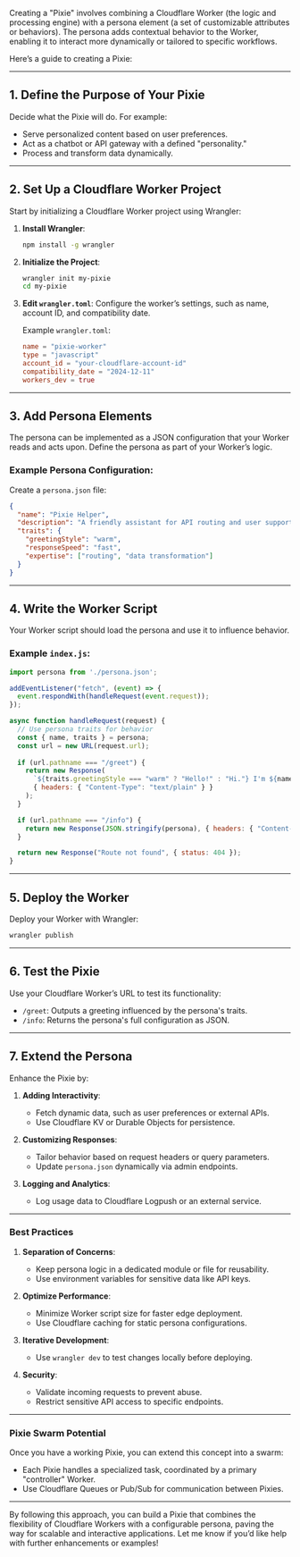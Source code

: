 Creating a "Pixie" involves combining a Cloudflare Worker (the logic and processing engine) with a persona element (a set of customizable attributes or behaviors). The persona adds contextual behavior to the Worker, enabling it to interact more dynamically or tailored to specific workflows.

Here’s a guide to creating a Pixie:

---

## 1. **Define the Purpose of Your Pixie**
Decide what the Pixie will do. For example:
- Serve personalized content based on user preferences.
- Act as a chatbot or API gateway with a defined "personality."
- Process and transform data dynamically.

---

## 2. **Set Up a Cloudflare Worker Project**
Start by initializing a Cloudflare Worker project using Wrangler:

1. **Install Wrangler**:
   ```bash
   npm install -g wrangler
   ```

2. **Initialize the Project**:
   ```bash
   wrangler init my-pixie
   cd my-pixie
   ```

3. **Edit `wrangler.toml`**:
   Configure the worker’s settings, such as name, account ID, and compatibility date.

   Example `wrangler.toml`:
   ```toml
   name = "pixie-worker"
   type = "javascript"
   account_id = "your-cloudflare-account-id"
   compatibility_date = "2024-12-11"
   workers_dev = true
   ```

---

## 3. **Add Persona Elements**
The persona can be implemented as a JSON configuration that your Worker reads and acts upon. Define the persona as part of your Worker’s logic.

### Example Persona Configuration:
Create a `persona.json` file:
```json
{
  "name": "Pixie Helper",
  "description": "A friendly assistant for API routing and user support.",
  "traits": {
    "greetingStyle": "warm",
    "responseSpeed": "fast",
    "expertise": ["routing", "data transformation"]
  }
}
```

---

## 4. **Write the Worker Script**
Your Worker script should load the persona and use it to influence behavior.

### Example `index.js`:
```javascript
import persona from './persona.json';

addEventListener("fetch", (event) => {
  event.respondWith(handleRequest(event.request));
});

async function handleRequest(request) {
  // Use persona traits for behavior
  const { name, traits } = persona;
  const url = new URL(request.url);
  
  if (url.pathname === "/greet") {
    return new Response(
      `${traits.greetingStyle === "warm" ? "Hello!" : "Hi."} I'm ${name}, here to assist.`,
      { headers: { "Content-Type": "text/plain" } }
    );
  }

  if (url.pathname === "/info") {
    return new Response(JSON.stringify(persona), { headers: { "Content-Type": "application/json" } });
  }

  return new Response("Route not found", { status: 404 });
}
```

---

## 5. **Deploy the Worker**
Deploy your Worker with Wrangler:
```bash
wrangler publish
```

---

## 6. **Test the Pixie**
Use your Cloudflare Worker’s URL to test its functionality:
- `/greet`: Outputs a greeting influenced by the persona's traits.
- `/info`: Returns the persona's full configuration as JSON.

---

## 7. **Extend the Persona**
Enhance the Pixie by:
1. **Adding Interactivity**:
   - Fetch dynamic data, such as user preferences or external APIs.
   - Use Cloudflare KV or Durable Objects for persistence.

2. **Customizing Responses**:
   - Tailor behavior based on request headers or query parameters.
   - Update `persona.json` dynamically via admin endpoints.

3. **Logging and Analytics**:
   - Log usage data to Cloudflare Logpush or an external service.

---

### Best Practices
1. **Separation of Concerns**:
   - Keep persona logic in a dedicated module or file for reusability.
   - Use environment variables for sensitive data like API keys.

2. **Optimize Performance**:
   - Minimize Worker script size for faster edge deployment.
   - Use Cloudflare caching for static persona configurations.

3. **Iterative Development**:
   - Use `wrangler dev` to test changes locally before deploying.

4. **Security**:
   - Validate incoming requests to prevent abuse.
   - Restrict sensitive API access to specific endpoints.

---

### Pixie Swarm Potential
Once you have a working Pixie, you can extend this concept into a swarm:
- Each Pixie handles a specialized task, coordinated by a primary "controller" Worker.
- Use Cloudflare Queues or Pub/Sub for communication between Pixies.

---

By following this approach, you can build a Pixie that combines the flexibility of Cloudflare Workers with a configurable persona, paving the way for scalable and interactive applications. Let me know if you’d like help with further enhancements or examples!
